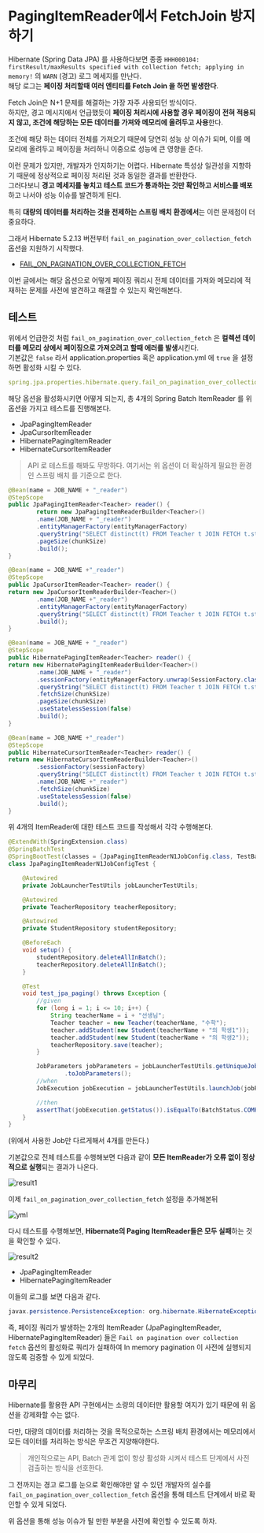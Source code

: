 # PagingItemReader에서 FetchJoin 방지하기

Hibernate (Spring Data JPA) 를 사용하다보면 종종 `HHH000104: firstResult/maxResults specified with collection fetch; applying in memory!` 의 `WARN` (경고) 로그 메세지를 만난다.  
해당 로그는 **페이징 처리할때 여러 엔티티를 Fetch Join 을 하면 발생한다**.  

Fetch Join은 N+1 문제를 해결하는 가장 자주 사용되던 방식이다.  
하지만, 경고 메시지에서 언급했듯이 **페이징 처리시에 사용할 경우 페이징이 전혀 적용되지 않고, 조건에 해당하는 모든 데이터를 가져와 메모리에 올려두고 사용**한다.  
  
조건에 해당 하는 데이터 전체를 가져오기 때문에 당연히 성능 상 이슈가 되며, 이를 메모리에 올려두고 페이징을 처리하니 이중으로 성능에 큰 영향을 준다.  
  
이런 문제가 있지만, 개발자가 인지하기는 어렵다. 
Hibernate 특성상 일관성을 지향하기 때문에 정상적으로 페이징 처리된 것과 동일한 결과를 반환한다.  
그러다보니 **경고 메세지를 놓치고 테스트 코드가 통과하는 것만 확인하고 서비스를 배포** 하고 나서야 성능 이슈를 발견하게 된다.  
  
특히 **대량의 데이터를 처리하는 것을 전제하는 스프링 배치 환경에서**는 이런 문제점이 더 중요하다.  
  
그래서 Hibernate 5.2.13 버전부터 `fail_on_pagination_over_collection_fetch` 옵션을 지원하기 시작했다.

- [FAIL_ON_PAGINATION_OVER_COLLECTION_FETCH](https://docs.jboss.org/hibernate/orm/5.6/javadocs/org/hibernate/cfg/AvailableSettings.html#FAIL_ON_PAGINATION_OVER_COLLECTION_FETCH)

이번 글에서는 해당 옵션으로 어떻게 페이징 쿼리시 전체 데이터를 가져와 메모리에 적재하는 문제를 사전에 발견하고 해결할 수 있는지 확인해본다.

## 테스트 

위에서 언급한것 처럼 `fail_on_pagination_over_collection_fetch` 은 **컬렉션 데이터를 메모리 상에서 페이징으로 가져오려고 할때 에러를 발생**시킨다.  
기본값은 `false` 라서 application.properties 혹은 application.yml 에 `true` 을 설정하면 활성화 시킬 수 있다.

```yaml
spring.jpa.properties.hibernate.query.fail_on_pagination_over_collection_fetch=true
```

해당 옵션을 활성화시키면 어떻게 되는지, 총 4개의 Spring Batch ItemReader 를 위 옵션을 가지고 테스트를 진행해본다.

- JpaPagingItemReader
- JpaCursorItemReader
- HibernatePagingItemReader
- HibernateCursorItemReader

> API 로 테스트를 해봐도 무방하다.
> 여기서는 위 옵션이 더 확실하게 필요한 환경인 스프링 배치 를 기준으로 한다.

```java
@Bean(name = JOB_NAME + "_reader")
@StepScope
public JpaPagingItemReader<Teacher> reader() {
        return new JpaPagingItemReaderBuilder<Teacher>()
        .name(JOB_NAME + "_reader")
        .entityManagerFactory(entityManagerFactory)
        .queryString("SELECT distinct(t) FROM Teacher t JOIN FETCH t.students")
        .pageSize(chunkSize)
        .build();
}

@Bean(name = JOB_NAME +"_reader")
@StepScope
public JpaCursorItemReader<Teacher> reader() {
return new JpaCursorItemReaderBuilder<Teacher>()
        .name(JOB_NAME +"_reader")
        .entityManagerFactory(entityManagerFactory)
        .queryString("SELECT distinct(t) FROM Teacher t JOIN FETCH t.students")
        .build();
}

@Bean(name = JOB_NAME + "_reader")
@StepScope
public HibernatePagingItemReader<Teacher> reader() {
return new HibernatePagingItemReaderBuilder<Teacher>()
        .name(JOB_NAME + "_reader")
        .sessionFactory(entityManagerFactory.unwrap(SessionFactory.class))
        .queryString("SELECT distinct(t) FROM Teacher t JOIN FETCH t.students")
        .fetchSize(chunkSize)
        .pageSize(chunkSize)
        .useStatelessSession(false)
        .build();
}

@Bean(name = JOB_NAME +"_reader")
@StepScope
public HibernateCursorItemReader<Teacher> reader() {
return new HibernateCursorItemReaderBuilder<Teacher>()
        .sessionFactory(sessionFactory)
        .queryString("SELECT distinct(t) FROM Teacher t JOIN FETCH t.students")
        .name(JOB_NAME +"_reader")
        .fetchSize(chunkSize)
        .useStatelessSession(false)
        .build();
}
```

위 4개의 ItemReader에 대한 테스트 코드를 작성해서 각각 수행해본다.

```java
@ExtendWith(SpringExtension.class)
@SpringBatchTest
@SpringBootTest(classes = {JpaPagingItemReaderN1JobConfig.class, TestBatchConfig.class})
class JpaPagingItemReaderN1JobConfigTest {

    @Autowired
    private JobLauncherTestUtils jobLauncherTestUtils;

    @Autowired
    private TeacherRepository teacherRepository;

    @Autowired
    private StudentRepository studentRepository;

    @BeforeEach
    void setup() {
        studentRepository.deleteAllInBatch();
        teacherRepository.deleteAllInBatch();
    }

    @Test
    void test_jpa_paging() throws Exception {
        //given
        for (long i = 1; i <= 10; i++) {
            String teacherName = i + "선생님";
            Teacher teacher = new Teacher(teacherName, "수학");
            teacher.addStudent(new Student(teacherName + "의 학생1"));
            teacher.addStudent(new Student(teacherName + "의 학생2"));
            teacherRepository.save(teacher);
        }

        JobParameters jobParameters = jobLauncherTestUtils.getUniqueJobParametersBuilder() // (2)
                .toJobParameters();
        //when
        JobExecution jobExecution = jobLauncherTestUtils.launchJob(jobParameters);

        //then
        assertThat(jobExecution.getStatus()).isEqualTo(BatchStatus.COMPLETED);
    }
}
```

(위에서 사용한 Job만 다르게해서 4개를 만든다.)  

기본값으로 전체 테스트를 수행해보면 다음과 같이 **모든 ItemReader가 오류 없이 정상적으로 실행**되는 결과가 나온다.

![result1](./images/result1.png)

이제 `fail_on_pagination_over_collection_fetch` 설정을 추가해본뒤

![yml](./images/yml.png)

다시 테스트를 수행해보면, **Hibernate의 Paging ItemReader들은 모두 실패**하는 것을 확인할 수 있다.

![result2](./images/result2.png)

- JpaPagingItemReader
- HibernatePagingItemReader

이들의 로그를 보면 다음과 같다.

```java
javax.persistence.PersistenceException: org.hibernate.HibernateException: firstResult/maxResults specified with collection fetch. In memory pagination was about to be applied. Failing because 'Fail on pagination over collection fetch' is enabled.
```

즉, 페이징 쿼리가 발생하는 2개의 ItemReader (JpaPagingItemReader, HibernatePagingItemReader) 들은 `Fail on pagination over collection fetch` 옵션의 활성화로 쿼리가 실패하여 In memory pagination 이 사전에 실행되지 않도록 검증할 수 있게 되었다.
## 마무리

Hibernate를 활용한 API 구현에서는 소량의 데이터만 활용할 여지가 있기 때문에 위 옵션을 강제화할 수는 없다.  

다만, 대량의 데이터를 처리하는 것을 목적으로하는 스프링 배치 환경에서는 메모리에서 모든 데이터를 처리하는 방식은 무조건 지양해야한다.  

> 개인적으로는 API, Batch 관계 없이 항상 활성화 시켜서 테스트 단계에서 사전 검출하는 방식을 선호한다.

  
그 전까지는 경고 로그를 눈으로 확인해야만 알 수 있던 개발자의 실수를 `fail_on_pagination_over_collection_fetch` 옵션을 통해 테스트 단계에서 바로 확인할 수 있게 되었다.  
  
위 옵션을 통해 성능 이슈가 될 만한 부분을 사전에 확인할 수 있도록 하자.

